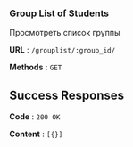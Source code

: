 ### Group List of Students

Просмотреть список группы

**URL** : `/grouplist/:group_id/`

**Methods** : `GET`

## Success Responses

**Code** : `200 OK`

**Content** : `[{}]`
